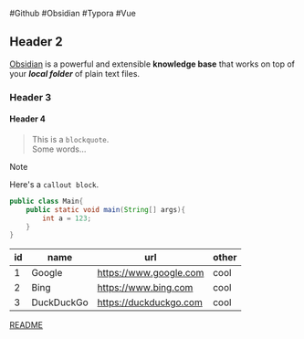 #Github #Obsidian #Typora #Vue

## Header 2

[Obsidian](https://obsidian.md/) is a powerful and extensible **knowledge base** that works on top of your ***local folder*** of plain text files.

### Header 3

#### Header 4

> This is a `blockquote`.   
> Some words...  

> [!note] 
> Here's a `callout block`. 

```java
public class Main{
	public static void main(String[] args){
		int a = 123;
	}
}
```

|id | name| url|other|
|--|--|--|--|
|1|Google|https://www.google.com| cool|
|2|Bing|https://www.bing.com|cool|
|3|DuckDuckGo|https://duckduckgo.com |cool|

[README](README.md)


